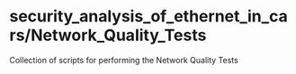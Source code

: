 # security_analysis_of_ethernet_in_cars/Network_Quality_Tests
Collection of scripts for performing the Network Quality Tests